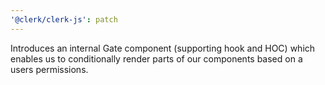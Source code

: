 ```yaml
---
'@clerk/clerk-js': patch
---
```


Introduces an internal Gate component (supporting hook and HOC) which enables us to conditionally render parts of our components based on a users permissions.
